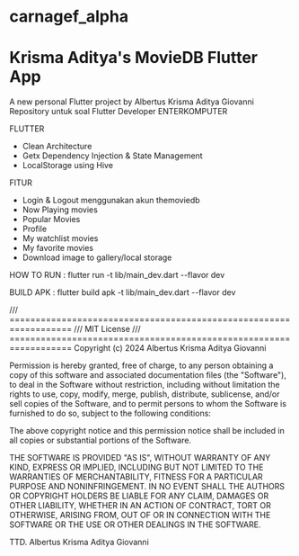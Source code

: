 # carnagef_alpha
# Krisma Aditya's MovieDB Flutter App
A new personal Flutter project by Albertus Krisma Aditya Giovanni
Repository untuk soal Flutter Developer ENTERKOMPUTER

FLUTTER
- Clean Architecture
- Getx Dependency Injection & State Management
- LocalStorage using Hive

FITUR
- Login & Logout menggunakan akun themoviedb
- Now Playing movies
- Popular Movies
- Profile
- My watchlist movies
- My favorite movies
- Download image to gallery/local storage

HOW TO RUN : flutter run -t lib/main_dev.dart --flavor dev

BUILD APK : flutter build apk -t lib/main_dev.dart --flavor dev

/// ==================================================================
/// MIT License
/// ==================================================================
Copyright (c) 2024 Albertus Krisma Aditya Giovanni

Permission is hereby granted, free of charge, to any person obtaining a copy
of this software and associated documentation files (the "Software"), to deal
in the Software without restriction, including without limitation the rights
to use, copy, modify, merge, publish, distribute, sublicense, and/or sell
copies of the Software, and to permit persons to whom the Software is
furnished to do so, subject to the following conditions:

The above copyright notice and this permission notice shall be included in all
copies or substantial portions of the Software.

THE SOFTWARE IS PROVIDED "AS IS", WITHOUT WARRANTY OF ANY KIND, EXPRESS OR
IMPLIED, INCLUDING BUT NOT LIMITED TO THE WARRANTIES OF MERCHANTABILITY,
FITNESS FOR A PARTICULAR PURPOSE AND NONINFRINGEMENT. IN NO EVENT SHALL THE
AUTHORS OR COPYRIGHT HOLDERS BE LIABLE FOR ANY CLAIM, DAMAGES OR OTHER
LIABILITY, WHETHER IN AN ACTION OF CONTRACT, TORT OR OTHERWISE, ARISING FROM,
OUT OF OR IN CONNECTION WITH THE SOFTWARE OR THE USE OR OTHER DEALINGS IN THE
SOFTWARE.

TTD.
Albertus Krisma Aditya Giovanni
